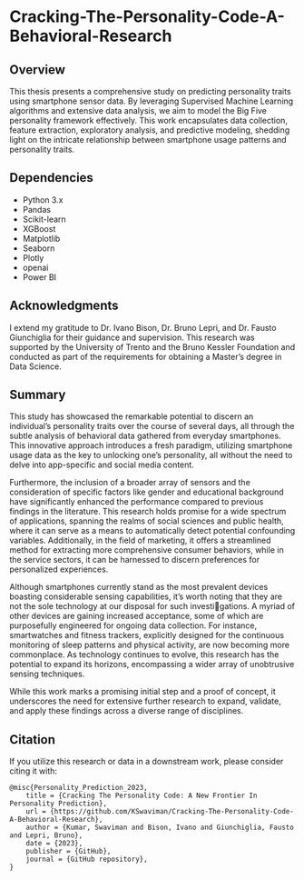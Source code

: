 # Cracking-The-Personality-Code-A-Behavioral-Research

## Overview
This thesis presents a comprehensive study on predicting personality traits using smartphone sensor data. By leveraging Supervised Machine Learning algorithms and extensive data analysis, we aim to model the Big Five personality framework effectively. This work encapsulates data collection, feature extraction, exploratory analysis, and predictive modeling, shedding light on the intricate relationship between smartphone usage patterns and personality traits.

## Dependencies
- Python 3.x
- Pandas
- Scikit-learn
- XGBoost
- Matplotlib
- Seaborn
- Plotly
- openai
- Power BI

## Acknowledgments
I extend my gratitude to Dr. Ivano Bison, Dr. Bruno Lepri, and Dr. Fausto Giunchiglia for their guidance and supervision. This research was supported by the University of Trento and the Bruno Kessler Foundation and conducted as part of the requirements for obtaining a Master’s degree in Data Science.

## Summary
This study has showcased the remarkable potential to discern an individual’s personality traits over
the course of several days, all through the subtle analysis of behavioral data gathered from everyday
smartphones. This innovative approach introduces a fresh paradigm, utilizing smartphone usage data
as the key to unlocking one’s personality, all without the need to delve into app-specific and social
media content.

Furthermore, the inclusion of a broader array of sensors and the consideration of specific factors
like gender and educational background have significantly enhanced the performance compared to
previous findings in the literature. This research holds promise for a wide spectrum of applications,
spanning the realms of social sciences and public health, where it can serve as a means to automatically
detect potential confounding variables. Additionally, in the field of marketing, it offers a streamlined
method for extracting more comprehensive consumer behaviors, while in the service sectors, it can be
harnessed to discern preferences for personalized experiences.

Although smartphones currently stand as the most prevalent devices boasting considerable sensing
capabilities, it’s worth noting that they are not the sole technology at our disposal for such investigations. A myriad of other devices are gaining increased acceptance, some of which are purposefully engineered for ongoing data collection. For instance, smartwatches and fitness trackers, explicitly
designed for the continuous monitoring of sleep patterns and physical activity, are now becoming
more commonplace. As technology continues to evolve, this research has the potential to expand its
horizons, encompassing a wider array of unobtrusive sensing techniques.

While this work marks a promising initial step and a proof of concept, it underscores the need
for extensive further research to expand, validate, and apply these findings across a diverse range of
disciplines.


## Citation

If you utilize this research or data in a downstream work, please consider citing it with:
```
@misc{Personality_Prediction_2023,
	title = {Cracking The Personality Code: A New Frontier In Personality Prediction},
	url = {https://github.com/KSwaviman/Cracking-The-Personality-Code-A-Behavioral-Research},
	author = {Kumar, Swaviman and Bison, Ivano and Giunchiglia, Fausto and Lepri, Bruno},
	date = {2023},
	publisher = {GitHub},
  	journal = {GitHub repository},
}
```
